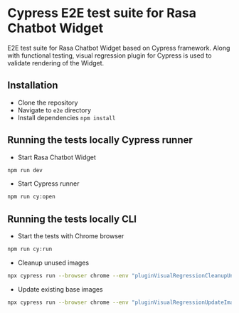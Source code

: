 # Cypress E2E test suite for Rasa Chatbot Widget

E2E test suite for Rasa Chatbot Widget based on Cypress framework. Along with functional testing, visual regression plugin for Cypress is used to validate rendering of the Widget.

## Installation

- Clone the repository
- Navigate to `e2e` directory
- Install dependencies `npm install`

## Running the tests locally Cypress runner

- Start Rasa Chatbot Widget

```bash
npm run dev
```

- Start Cypress runner

```bash
npm run cy:open
```

## Running the tests locally CLI

- Start the tests with Chrome browser

```bash
npm run cy:run
```

- Cleanup unused images

```bash
npx cypress run --browser chrome --env "pluginVisualRegressionCleanupUnusedImages=true"
```

- Update existing base images

```bash
npx cypress run --browser chrome --env "pluginVisualRegressionUpdateImages=true"
```
